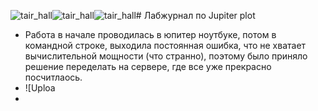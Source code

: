 ![tair_hall](https://github.com/user-attachments/assets/1053e917-5620-4cb6-b559-4af42760fe69)![tair_hall](https://github.com/user-attachments/assets/2052403f-c1af-45af-b626-7189903a6968)![tair_hall](https://github.com/user-attachments/assets/465e318b-6a9b-4c1f-adbd-f1079b6ee577)# Лабжурнал по Jupiter plot
- Работа в начале проводилась в юпитер ноутбуке, потом в командной строке, выходила постоянная ошибка, что не хватает вычислительной мощности (что странно), поэтому было приняло решение переделать на сервере, где все уже прекрасно посчитлаось.
- ![Uploa<?xml version="1.0" encoding="utf-8" standalone="no"?>
- 


